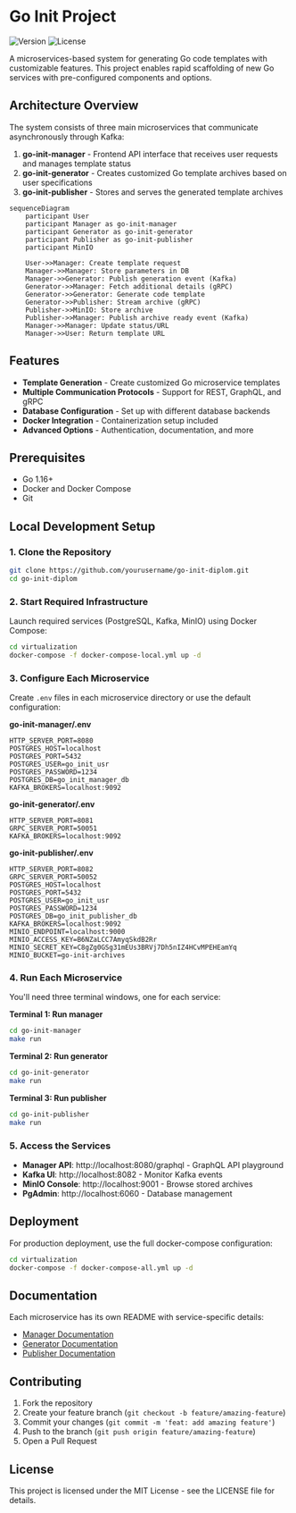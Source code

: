 # Go Init Project

![Version](https://img.shields.io/badge/version-0.1.0-blue.svg)
![License](https://img.shields.io/badge/license-MIT-green.svg)

A microservices-based system for generating Go code templates with customizable features. This project enables rapid scaffolding of new Go services with pre-configured components and options.

## Architecture Overview

The system consists of three main microservices that communicate asynchronously through Kafka:

1. **go-init-manager** - Frontend API interface that receives user requests and manages template status
2. **go-init-generator** - Creates customized Go template archives based on user specifications
3. **go-init-publisher** - Stores and serves the generated template archives

```mermaid
sequenceDiagram
    participant User
    participant Manager as go-init-manager
    participant Generator as go-init-generator
    participant Publisher as go-init-publisher
    participant MinIO
    
    User->>Manager: Create template request
    Manager->>Manager: Store parameters in DB
    Manager->>Generator: Publish generation event (Kafka)
    Generator->>Manager: Fetch additional details (gRPC)
    Generator->>Generator: Generate code template
    Generator->>Publisher: Stream archive (gRPC)
    Publisher->>MinIO: Store archive
    Publisher->>Manager: Publish archive ready event (Kafka)
    Manager->>Manager: Update status/URL
    Manager->>User: Return template URL
```

## Features

- **Template Generation** - Create customized Go microservice templates
- **Multiple Communication Protocols** - Support for REST, GraphQL, and gRPC
- **Database Configuration** - Set up with different database backends
- **Docker Integration** - Containerization setup included
- **Advanced Options** - Authentication, documentation, and more

## Prerequisites

- Go 1.16+
- Docker and Docker Compose
- Git

## Local Development Setup

### 1. Clone the Repository

```bash
git clone https://github.com/yourusername/go-init-diplom.git
cd go-init-diplom
```

### 2. Start Required Infrastructure

Launch required services (PostgreSQL, Kafka, MinIO) using Docker Compose:

```bash
cd virtualization
docker-compose -f docker-compose-local.yml up -d
```

### 3. Configure Each Microservice

Create `.env` files in each microservice directory or use the default configuration:

**go-init-manager/.env**
```
HTTP_SERVER_PORT=8080
POSTGRES_HOST=localhost
POSTGRES_PORT=5432
POSTGRES_USER=go_init_usr
POSTGRES_PASSWORD=1234
POSTGRES_DB=go_init_manager_db
KAFKA_BROKERS=localhost:9092
```

**go-init-generator/.env**
```
HTTP_SERVER_PORT=8081
GRPC_SERVER_PORT=50051
KAFKA_BROKERS=localhost:9092
```

**go-init-publisher/.env**
```
HTTP_SERVER_PORT=8082
GRPC_SERVER_PORT=50052
POSTGRES_HOST=localhost
POSTGRES_PORT=5432
POSTGRES_USER=go_init_usr
POSTGRES_PASSWORD=1234
POSTGRES_DB=go_init_publisher_db
KAFKA_BROKERS=localhost:9092
MINIO_ENDPOINT=localhost:9000
MINIO_ACCESS_KEY=B6NZaLCC7AmyqSkdB2Rr
MINIO_SECRET_KEY=C8gZg0GSg31mEUs3BRVj7Dh5nIZ4HCvMPEHEamYq
MINIO_BUCKET=go-init-archives
```

### 4. Run Each Microservice

You'll need three terminal windows, one for each service:

**Terminal 1: Run manager**
```bash
cd go-init-manager
make run
```

**Terminal 2: Run generator**
```bash
cd go-init-generator
make run
```

**Terminal 3: Run publisher**
```bash
cd go-init-publisher
make run
```

### 5. Access the Services

- **Manager API**: http://localhost:8080/graphql - GraphQL API playground
- **Kafka UI**: http://localhost:8082 - Monitor Kafka events
- **MinIO Console**: http://localhost:9001 - Browse stored archives
- **PgAdmin**: http://localhost:6060 - Database management

## Deployment

For production deployment, use the full docker-compose configuration:

```bash
cd virtualization
docker-compose -f docker-compose-all.yml up -d
```

## Documentation

Each microservice has its own README with service-specific details:

- [Manager Documentation](go-init-manager/README.md)
- [Generator Documentation](go-init-generator/README.md)
- [Publisher Documentation](go-init-publisher/README.md)

## Contributing

1. Fork the repository
2. Create your feature branch (`git checkout -b feature/amazing-feature`)
3. Commit your changes (`git commit -m 'feat: add amazing feature'`)
4. Push to the branch (`git push origin feature/amazing-feature`)
5. Open a Pull Request

## License

This project is licensed under the MIT License - see the LICENSE file for details. 